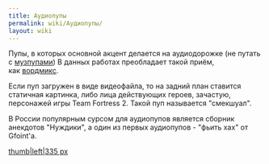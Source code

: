 ```yaml
---
title: Аудиопупы
permalink: wiki/Аудиопупы/
layout: wiki
---
```


Пупы, в которых основной акцент делается на аудиодорожке (не путать с
[музпупами](/wiki/RYTPMV "wikilink")) В данных работах преобладает такой
приём, как [вордмикс](Термины#.D0.92 "wikilink").

Если пуп загружен в виде видеофайла, то на задний план ставится
статичная картинка, либо лица действующих героев, зачастую, персонажей
игры Team Fortress 2. Такой пуп называется "смекшуал".

В России популярным сурсом для аудиопупов является сборник анекдотов
"Нуждики", а один из первых аудиопупов - "фьить хах" от Gfoint'a.

[thumb\|left\|335 px](Файл:Фьить_хах-1 "wikilink") 
